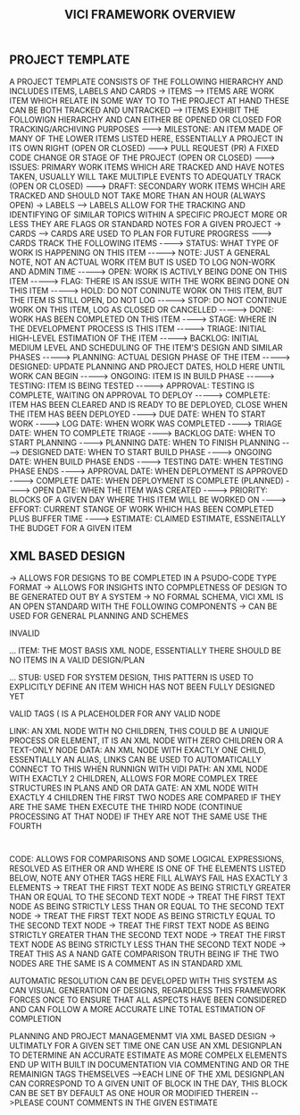 <HTML>
<HEAD>
<TITLE>VICI FRAMEWORK OVERVIEW DOCUMENT</TITLE>
</HEAD>
<BODY>
<ARTICLE>
<HEADER>
  <H1>VICI FRAMEWORK OVERVIEW<H1>
</HEADER>
<H2>PROJECT TEMPLATE</H2>
<P>
A PROJECT TEMPLATE CONSISTS OF THE FOLLOWING HIERARCHY AND INCLUDES ITEMS, LABELS AND CARDS
-> ITEMS
--> ITEMS ARE WORK ITEM WHICH RELATE IN SOME WAY TO TO THE PROJECT AT HAND THESE CAN BE BOTH TRACKED AND UNTRACKED
--> ITEMS EXHIBIT THE FOLLOWIGN HIERARCHY AND CAN EITHER BE OPENED OR CLOSED FOR TRACKING/ARCHIVING PURPOSES
---> MILESTONE: AN ITEM MADE OF MANY OF THE LOWER ITEMS LISTED HERE, ESSENTIALLY A PROJECT IN ITS OWN RIGHT (OPEN OR CLOSED)
---> PULL REQUEST (PR) A FIXED CODE CHANGE OR STAGE OF THE PROJECT (OPEN OR CLOSED)
---> ISSUES: PRIMARY WORK ITEMS WHICH ARE TRACKED AND HAVE NOTES TAKEN, USUALLY WILL TAKE MULTIPLE EVENTS TO ADEQUATLY TRACK (OPEN OR CLOSED)
---> DRAFT: SECONDARY WORK ITEMS WHCIH ARE TRACKED AND SHOULD NOT TAKE MORE THAN AN HOUR (ALWAYS OPEN)
-> LABELS
--> LABELS ALLOW FOR THE TRACKING AND IDENTIFYING OF SIMILAR TOPICS WITHIN A SPECIFIC PROJECT MORE OR LESS THEY ARE FLAGS OR STANDARD NOTES FOR A GIVEN PROJECT
-> CARDS
--> CARDS ARE USED TO PLAN FOR FUTURE PROGRESS
---> CARDS TRACK THE FOLLOWING ITEMS 
----> STATUS: WHAT TYPE OF WORK IS HAPPENING ON THIS ITEM
-----> NOTE: JUST A GENERAL NOTE, NOT AN ACTUAL WORK ITEM BUT IS USED TO LOG NON-WORK AND ADMIN TIME
-----> OPEN: WORK IS ACTIVLY BEING DONE ON THIS ITEM
-----> FLAG: THERE IS AN ISSUE WITH THE WORK BEING DONE ON THIS ITEM
-----> HOLD: DO NOT CONINUTE WORK ON THIS ITEM, BUT THE ITEM IS STILL OPEN, DO NOT LOG
-----> STOP: DO NOT CONTINUE WORK ON THIS ITEM, LOG AS CLOSED OR CANCELLED
-----> DONE: WORK HAS BEEN COMPLETED ON THIS ITEM
----> STAGE: WHERE IN THE DEVELOPMENT PROCESS IS THIS ITEM
-----> TRIAGE: INITIAL HIGH-LEVEL ESTIMATION OF THE ITEM
-----> BACKLOG: INITIAL MEDIUM LEVEL AND SCHEDULING OF THE ITEM'S DESIGN AND SIMILAR PHASES
-----> PLANNING: ACTUAL DESIGN PHASE OF THE ITEM
-----> DESIGNED: UPDATE PLANNING AND PROJECT DATES, HOLD HERE UNTIL WORK CAN BEGIN
-----> ONGOING: ITEM IS IN BUILD PHASE
-----> TESTING: ITEM IS BEING TESTED
-----> APPROVAL: TESTING IS COMPLETE, WAITING ON APPROVAL TO DEPLOY
-----> COMPLETE: ITEM HAS BEEN CLEARED AND IS READY TO BE DEPLOYED, CLOSE WHEN THE ITEM HAS BEEN DEPLOYED
----> DUE DATE: WHEN TO START WORK
----> LOG DATE: WHEN WORK WAS COMPLETED
----> TRIAGE DATE: WHEN TO COMPLETE TRIAGE
----> BACKLOG DATE: WHEN TO START PLANNING
----> PLANNING DATE: WHEN TO FINISH PLANNING
----> DESIGNED DATE: WHEN TO START BUILD PHASE
----> ONGOING DATE: WHEN BUILD PHASE ENDS
----> TESTING DATE: WHEN TESTING PHASE ENDS
----> APPROVAL DATE: WHEN DEPLOYMENT IS APPROVED
----> COMPLETE DATE: WHEN DEPLOYMENT IS COMPLETE (PLANNED)
----> OPEN DATE: WHEN THE ITEM WAS CREATED
----> PRIORITY: BLOCKS OF A GIVEN DAY WHERE THIS ITEM WILL BE WORKED ON
----> EFFORT: CURRENT STANGE OF WORK WHICH HAS BEEN COMPLETED PLUS BUFFER TIME
----> ESTIMATE: CLAIMED ESTIMATE, ESSNEITALLY THE BUDGET FOR A GIVEN ITEM
</P>
<H2>XML BASED DESIGN</H2>
<P>
-> ALLOWS FOR DESIGNS TO BE COMPLETED IN A PSUDO-CODE TYPE FORMAT
-> ALLOWS FOR INSIGHTS INTO COPMPLETNESS OF DESIGN TO BE GENERATED OUT BY A SYSTEM
-> NO FORMAL SCHEMA, VICI XML IS AN OPEN STANDARD WITH THE FOLLOWING COMPONENTS
-> CAN BE USED FOR GENERAL PLANNING AND SCHEMES

INVALID

<ITEM>...</ITEM>
ITEM: THE MOST BASIS XML NODE, ESSENTIALLY THERE SHOULD BE NO ITEMS IN A VALID DESIGN/PLAN 

<STUB><I></I>...<O></O></STUB>
STUB: USED FOR SYSTEM DESIGN, THIS PATTERN IS USED TO EXPLICITLY DEFINE AN ITEM WHICH HAS NOT BEEN FULLY DESIGNED YET 

VALID TAGS (</NODE> IS A PLACEHOLDER FOR ANY VALID NODE

<LINK/>
LINK: AN XML NODE WITH NO CHILDREN, THIS COULD BE A UNIQUE PROCESS OR ELEMENT, IT IS AN XML NODE WITH ZERO CHILDREN OR A TEXT-ONLY NODE

<DATA>
  </NODE>
</DATA>
DATA: AN XML NODE WITH EXACTLY ONE CHILD, ESSENTIALLY AN ALIAS, LINKS CAN BE USED TO AUTOMATICALLY CONNECT TO THIS WHEN RUNNIGN WITH VIDI

<PATH>
  </NODE>
  </NODE>
<PATH>
PATH: AN XML NODE WITH EXACTLY 2 CHILDREN, ALLOWS FOR MORE COMPLEX TREE STRUCTURES IN PLANS AND OR DATA

<GATE>
  </NODE>
  </NODE>
  </NODE>
  </NODE>
</GATE>
GATE: AN XML NODE WITH EXACTLY 4 CHILDREN THE FIRST TWO NODES ARE COMPARED IF THEY ARE THE SAME THEN EXECUTE THE THIRD NODE (CONTINUE PROCESSING AT THAT NODE) IF THEY ARE NOT THE SAME USE THE FOURTH

<CODE>
  </*>
  </NODE>
  </NODE>
</CODE>
CODE: ALLOWS FOR COMPARISONS AND SOME LOGICAL EXPRESSIONS, RESOLVED AS EITHER <PASS/> OR <FAIL/> AND WHERE </*> IS ONE OF THE ELEMENTS LISTED BELOW, NOTE ANY OTHER TAGS HERE FILL ALWAYS FAIL HAS EXACTLY 3 ELEMENTS
-> </MORE> TREAT THE FIRST TEXT NODE AS BEING STRICTLY GREATER THAN OR EQUAL TO THE SECOND TEXT NODE
-> </LESS> TREAT THE FIRST TEXT NODE AS BEING STRICTLY LESS THAN OR EQUAL TO THE SECOND TEXT NODE
-> </SAME> TREAT THE FIRST TEXT NODE AS BEING STRICTLY EQUAL TO THE SECOND TEXT NODE
-> </ABOVE> TREAT THE FIRST TEXT NODE AS BEING STRICTLY GREATER THAN THE SECOND TEXT NODE
-> </BELOW> TREAT THE FIRST TEXT NODE AS BEING STRICTLY LESS THAN THE SECOND TEXT NODE
-> </NAND> TREAT THIS AS A NAND GATE COMPARISON TRUTH BEING IF THE TWO NODES ARE THE SAME

<!----> IS A COMMENT AS IN STANDARD XML

AUTOMATIC RESOLUTION CAN BE DEVELOPED WITH THIS SYSTEM AS CAN VISUAL GENERATION OF DESIGNS, REGARDLESS THIS FRAMEWORK FORCES ONCE TO ENSURE THAT ALL ASPECTS HAVE BEEN CONSIDERED AND CAN FOLLOW A MORE ACCURATE LINE TOTAL ESTIMATION OF COMPLETION

PLANNING AND PROJECT MANAGEMENMT VIA XML BASED DESIGN
-> ULTIMATLY FOR A GIVEN SET TIME ONE CAN USE AN XML DESIGNPLAN TO DETERMINE AN ACCURATE ESTIMATE AS MORE COMPELX ELEMENTS END UP WITH BUILT IN DOCUMENTATION VIA COMMENTING AND OR THE REMAINIGN TAGS THEMSELVES
-->EACH LINE OF THE XML DESIGNPLAN CAN CORRESPOND TO A GIVEN UNIT OF BLOCK IN THE DAY, THIS BLOCK CAN BE SET BY DEFAULT AS ONE HOUR OR MODIFIED THEREIN
-->PLEASE COUNT COMMENTS IN THE GIVEN ESTIMATE
</ARTICLE>
</BODY>
</HTML>
